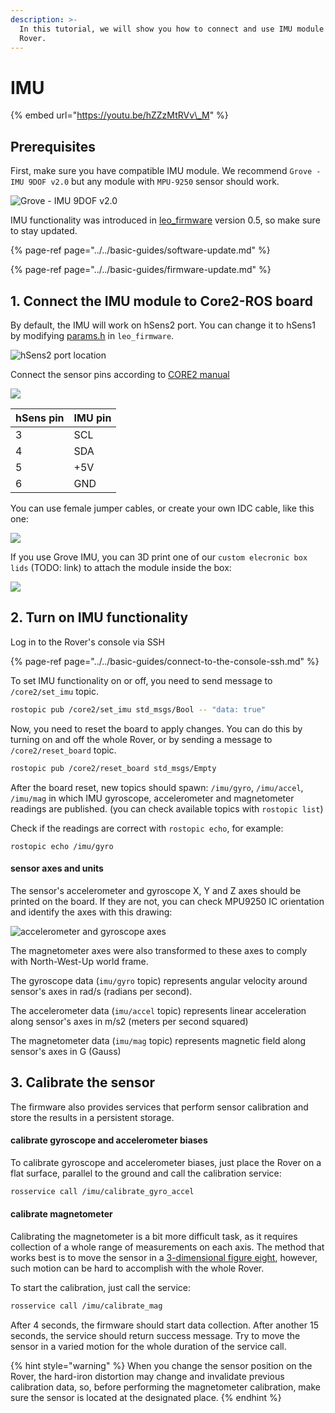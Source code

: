```yaml
---
description: >-
  In this tutorial, we will show you how to connect and use IMU module on your
  Rover.
---
```


# IMU

{% embed url="https://youtu.be/hZZzMtRVv\_M" %}

## Prerequisites

First, make sure you have compatible IMU module. We recommend `Grove - IMU 9DOF v2.0` but any module with `MPU-9250` sensor should work.

![Grove - IMU 9DOF v2.0](../../.gitbook/assets/image%20%2810%29.png)

IMU functionality was introduced in [leo\_firmware](https://github.com/LeoRover/leo_firmware/releases) version 0.5, so make sure to stay updated.

{% page-ref page="../../basic-guides/software-update.md" %}

{% page-ref page="../../basic-guides/firmware-update.md" %}

## 1. Connect the IMU module to Core2-ROS board

By default, the IMU will work on hSens2 port. You can change it to hSens1 by modifying [params.h](https://github.com/LeoRover/leo_firmware/blob/master/params.h) in `leo_firmware`. 

![hSens2 port location](../../.gitbook/assets/hsens2.png)

Connect the sensor pins according to [CORE2 manual](https://husarion.com/manuals/core2/#hsensor)

![](../../.gitbook/assets/image%20%2824%29.png)

| hSens pin | IMU pin |
| :--- | :--- |
| 3 | SCL |
| 4 | SDA |
| 5 | +5V |
| 6 | GND |

You can use female jumper cables, or create your own IDC cable, like this one:

![](../../.gitbook/assets/img_20191008_131640.jpg)

If you use Grove IMU, you can 3D print one of our `custom elecronic box lids` \(TODO: link\) to attach the module inside the box:

![](../../.gitbook/assets/image%20%2821%29.png)

## 2. Turn on IMU functionality

Log in to the Rover's console via SSH

{% page-ref page="../../basic-guides/connect-to-the-console-ssh.md" %}

To set IMU functionality on or off, you need to send message to `/core2/set_imu` topic.

```bash
rostopic pub /core2/set_imu std_msgs/Bool -- "data: true"
```

Now, you need to reset the board to apply changes. You can do this by turning on and off the whole Rover, or by sending a message to `/core2/reset_board` topic.

```bash
rostopic pub /core2/reset_board std_msgs/Empty
```

After the board reset, new topics should spawn: `/imu/gyro`, `/imu/accel`,  `/imu/mag` in which IMU gyroscope, accelerometer and magnetometer readings are published. \(you can check available topics with `rostopic list`\)

Check if the readings are correct with `rostopic echo`, for example:

```text
rostopic echo /imu/gyro
```

#### sensor axes and units

The sensor's accelerometer and gyroscope X, Y and Z axes should be printed on the board. If they are not, you can check MPU9250 IC orientation and identify the axes with this drawing:

![accelerometer and gyroscope axes](../../.gitbook/assets/image%20%2847%29.png)

The magnetometer axes were also transformed to these axes to comply with North-West-Up world frame.

The gyroscope data \(`imu/gyro` topic\) represents angular velocity around sensor's axes in rad/s \(radians per second\).

The accelerometer data \(`imu/accel` topic\) represents linear acceleration along sensor's axes in m/s2 \(meters per second squared\)

The magnetometer data \(`imu/mag` topic\) represents magnetic field along sensor's axes in G \(Gauss\)

## 3. Calibrate the sensor

The firmware also provides services that perform sensor calibration and store the results in a persistent storage.

#### calibrate gyroscope and accelerometer biases

To calibrate gyroscope and accelerometer biases, just place the Rover on a flat surface, parallel to the ground and call the calibration service:

```bash
rosservice call /imu/calibrate_gyro_accel
```

#### calibrate magnetometer

Calibrating the magnetometer is a bit more difficult task, as it requires collection of a whole range of measurements on each axis. The method that works best is to move the sensor in a [3-dimensional figure eight](https://www.youtube.com/watch?v=zrEzMggOnFQ), however, such motion can be hard to accomplish with the whole Rover. 

To start the calibration, just call the service:

```bash
rosservice call /imu/calibrate_mag
```

After 4 seconds, the firmware should start data collection. After another 15 seconds, the service should return success message. Try to move the sensor in a varied motion for the whole duration of the service call.

{% hint style="warning" %}
When you change the sensor position on the Rover, the hard-iron distortion may change and invalidate previous calibration data, so, before performing the magnetometer calibration, make sure the sensor is located at the designated place.
{% endhint %}

